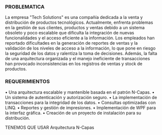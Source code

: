 ### PROBLEMATICA

La empresa "Tech Solutions" es una compañía dedicada a la venta y distribución de productos
tecnológicos. Actualmente, enfrenta problemas en la gestión de sus clientes, productos y
ventas debido a un sistema obsoleto y poco escalable que dificulta la integración de nuevas
funcionalidades y el acceso eficiente a la información.
Los empleados han reportado dificultades en la generación de reportes de ventas y la
validación de los niveles de acceso a la información, lo que pone en riesgo la seguridad de los
datos y ralentiza la toma de decisiones. Además, la falta de una arquitectura organizada y el
manejo ineficiente de transacciones han provocado inconsistencias en los registros de ventas
y stock de productos.

### REQUERIMIENTOS

• Una arquitectura escalable y mantenible basada en el patrón N-Capas.
• Un sistema de autenticación y autorización seguro.
• La implementación de transacciones para la integridad de los datos.
• Consultas optimizadas con LINQ.
• Reportes y gestión de impresiones.
• Implementación de WPF para la interfaz gráfica.
• Creación de un proyecto de instalación para su distribución.





TENEMOS QUE USAR 
Arquitectura N-Capas
